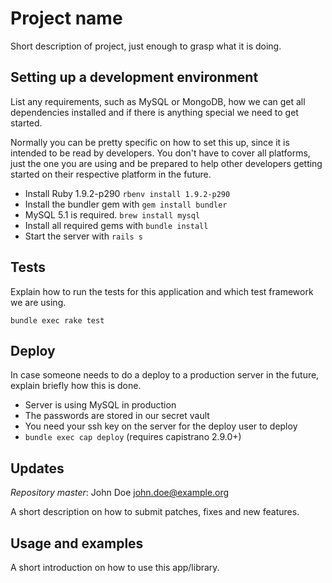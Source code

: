 # Project name

Short description of project, just enough to grasp what it is doing.

## Setting up a development environment

List any requirements, such as MySQL or MongoDB, how we can get
all dependencies installed and if there is anything special
we need to get started. 

Normally you can be pretty specific on how to set this up, since
it is intended to be read by developers. You don't have to cover
all platforms, just the one you are using and be prepared to 
help other developers getting started on their respective platform
in the future.

* Install Ruby 1.9.2-p290 `rbenv install 1.9.2-p290`
* Install the bundler gem with `gem install bundler`
* MySQL 5.1 is required. `brew install mysql`
* Install all required gems with `bundle install`
* Start the server with `rails s`

## Tests

Explain how to run the tests for this application and which test
framework we are using.

`bundle exec rake test`

## Deploy

In case someone needs to do a deploy to a production server in the
future, explain briefly how this is done.

* Server is using MySQL in production
* The passwords are stored in our secret vault
* You need your ssh key on the server for the deploy user to deploy
* `bundle exec cap deploy` (requires capistrano 2.9.0+)


## Updates

 *Repository master*: John Doe <john.doe@example.org>

 A short description on how to submit patches, fixes and new features.

## Usage and examples

 A short introduction on how to use this app/library.